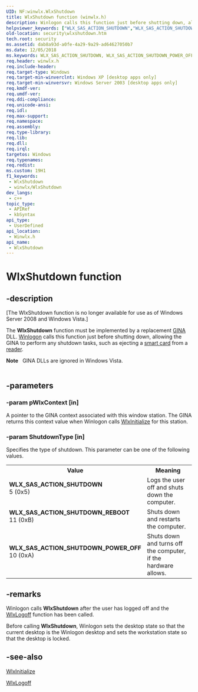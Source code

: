 ```yaml
---
UID: NF:winwlx.WlxShutdown
title: WlxShutdown function (winwlx.h)
description: Winlogon calls this function just before shutting down, allowing the GINA to perform any shutdown tasks, such as ejecting a smart card from a reader.
helpviewer_keywords: ["WLX_SAS_ACTION_SHUTDOWN","WLX_SAS_ACTION_SHUTDOWN_POWER_OFF","WLX_SAS_ACTION_SHUTDOWN_REBOOT","WlxShutdown","WlxShutdown function [Security]","_gina_wlxshutdown","security.wlxshutdown","winwlx/WlxShutdown"]
old-location: security\wlxshutdown.htm
tech.root: security
ms.assetid: dab8a93d-a0fe-4a29-9a29-ad64627050b7
ms.date: 12/05/2018
ms.keywords: WLX_SAS_ACTION_SHUTDOWN, WLX_SAS_ACTION_SHUTDOWN_POWER_OFF, WLX_SAS_ACTION_SHUTDOWN_REBOOT, WlxShutdown, WlxShutdown function [Security], _gina_wlxshutdown, security.wlxshutdown, winwlx/WlxShutdown
req.header: winwlx.h
req.include-header: 
req.target-type: Windows
req.target-min-winverclnt: Windows XP [desktop apps only]
req.target-min-winversvr: Windows Server 2003 [desktop apps only]
req.kmdf-ver: 
req.umdf-ver: 
req.ddi-compliance: 
req.unicode-ansi: 
req.idl: 
req.max-support: 
req.namespace: 
req.assembly: 
req.type-library: 
req.lib: 
req.dll: 
req.irql: 
targetos: Windows
req.typenames: 
req.redist: 
ms.custom: 19H1
f1_keywords:
 - WlxShutdown
 - winwlx/WlxShutdown
dev_langs:
 - c++
topic_type:
 - APIRef
 - kbSyntax
api_type:
 - UserDefined
api_location:
 - Winwlx.h
api_name:
 - WlxShutdown
---
```


# WlxShutdown function


## -description

<p class="CCE_Message">[The WlxShutdown function is no longer available for use as of Windows Server 2008 and Windows Vista.]

The <b>WlxShutdown</b> function must be implemented by a replacement <a href="https://docs.microsoft.com/windows/desktop/SecGloss/g-gly">GINA</a> DLL. <a href="https://docs.microsoft.com/windows/desktop/SecGloss/w-gly">Winlogon</a> calls this function just before shutting down, allowing the GINA to perform any shutdown tasks, such as ejecting a <a href="https://docs.microsoft.com/windows/desktop/SecGloss/s-gly">smart card</a> from a <a href="https://docs.microsoft.com/windows/desktop/SecGloss/r-gly">reader</a>.
<div class="alert"><b>Note</b>   GINA DLLs are ignored in Windows Vista.</div><div> </div>

## -parameters

### -param pWlxContext [in]

A pointer to the GINA context associated with this window station. The GINA returns this context value when Winlogon calls 
<a href="https://docs.microsoft.com/windows/desktop/api/winwlx/nf-winwlx-wlxinitialize">WlxInitialize</a> for this station.

### -param ShutdownType [in]

Specifies the type of shutdown. This parameter can be one of the following values.

<table>
<tr>
<th>Value</th>
<th>Meaning</th>
</tr>
<tr>
<td width="40%"><a id="WLX_SAS_ACTION_SHUTDOWN"></a><a id="wlx_sas_action_shutdown"></a><dl>
<dt><b>WLX_SAS_ACTION_SHUTDOWN</b></dt>
<dt>5 (0x5)</dt>
</dl>
</td>
<td width="60%">
Logs the user off and shuts down the computer.

</td>
</tr>
<tr>
<td width="40%"><a id="WLX_SAS_ACTION_SHUTDOWN_REBOOT"></a><a id="wlx_sas_action_shutdown_reboot"></a><dl>
<dt><b>WLX_SAS_ACTION_SHUTDOWN_REBOOT</b></dt>
<dt>11 (0xB)</dt>
</dl>
</td>
<td width="60%">
Shuts down and restarts the computer.

</td>
</tr>
<tr>
<td width="40%"><a id="WLX_SAS_ACTION_SHUTDOWN_POWER_OFF"></a><a id="wlx_sas_action_shutdown_power_off"></a><dl>
<dt><b>WLX_SAS_ACTION_SHUTDOWN_POWER_OFF</b></dt>
<dt>10 (0xA)</dt>
</dl>
</td>
<td width="60%">
Shuts down and turns off the computer, if the hardware allows.

</td>
</tr>
</table>

## -remarks

Winlogon calls <b>WlxShutdown</b> after the user has logged off and the 
<a href="https://docs.microsoft.com/windows/desktop/api/winwlx/nf-winwlx-wlxlogoff">WlxLogoff</a> function has been called.

Before calling <b>WlxShutdown</b>, Winlogon sets the desktop state so that the current desktop is the Winlogon desktop and sets the workstation state so that the desktop is locked.

## -see-also

<a href="https://docs.microsoft.com/windows/desktop/api/winwlx/nf-winwlx-wlxinitialize">WlxInitialize</a>



<a href="https://docs.microsoft.com/windows/desktop/api/winwlx/nf-winwlx-wlxlogoff">WlxLogoff</a>

